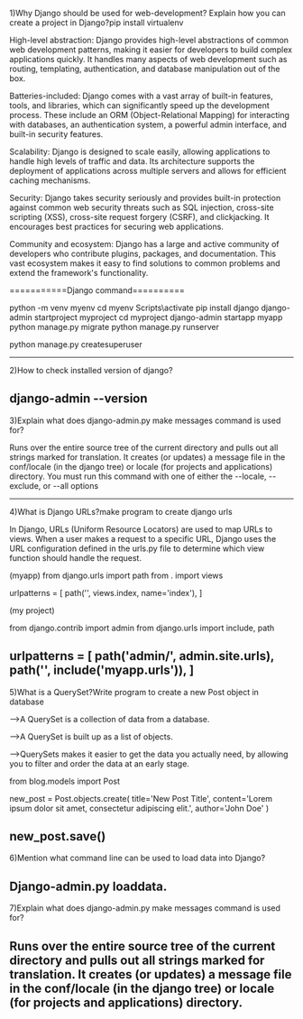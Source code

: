1)Why Django should be used for web-development? Explain how you
can create a project in Django?pip install virtualenv

High-level abstraction: Django provides high-level abstractions of common web development patterns, making it easier for
 developers to build complex applications quickly. It handles many aspects of web development such as routing, 
templating, authentication, and database manipulation out of the box.

Batteries-included: Django comes with a vast array of built-in features, tools, and libraries, which can significantly speed up 
the development process. These include an ORM (Object-Relational Mapping) for interacting with databases, an 
authentication system, a powerful admin interface, and built-in security features.

Scalability: Django is designed to scale easily, allowing applications to handle high levels of traffic and data. Its architecture 
supports the deployment of applications across multiple servers and allows for efficient caching mechanisms.

Security: Django takes security seriously and provides built-in protection against common web security threats such as SQL
 injection, cross-site scripting (XSS), cross-site request forgery (CSRF), and clickjacking. It encourages best practices for securing web applications.

Community and ecosystem: Django has a large and active community of developers who contribute plugins, packages, and documentation. This vast ecosystem makes it easy to find solutions to common problems and extend the framework's functionality.


===========Django command==========

python -m venv myenv
cd myenv
Scripts\activate
pip install django
django-admin startproject myproject
cd myproject
django-admin startapp myapp
python manage.py migrate
python manage.py runserver

python manage.py createsuperuser


---------------------------------------------------------------------------------------------
2)How to check installed version of django? 

django-admin --version
----------------------------------------------------------------------------
3)Explain what does django-admin.py make messages command is used
for? 

Runs over the entire source tree of the current directory and pulls out all strings marked for translation. It creates (or updates) 
a message file in the conf/locale (in the django tree) or locale (for projects and applications) directory. You must run this command with one of either the --locale, --exclude, or --all options

--------------------------------------------------------------------------
4)What is Django URLs?make program to create django urls

In Django, URLs (Uniform Resource Locators) are used to map URLs to views. When a user makes a request to a specific
 URL, Django uses the URL configuration defined in the urls.py file to determine which view function should handle the request.

(myapp)
from django.urls import path
from . import views

urlpatterns = [
    path('', views.index, name='index'),
]

(my project)

from django.contrib import admin
from django.urls import include, path

urlpatterns = [
    path('admin/', admin.site.urls),
    path('', include('myapp.urls')),
]
---------------------------------------------------------------------------------
5)What is a QuerySet?Write program to create a new Post object in
database

-->A QuerySet is a collection of data from a database.

-->A QuerySet is built up as a list of objects.

-->QuerySets makes it easier to get the data you actually need, by allowing you to filter and order the data at an early stage.


from blog.models import Post

new_post = Post.objects.create(
    title='New Post Title',
    content='Lorem ipsum dolor sit amet, consectetur adipiscing elit.',
    author='John Doe'
)

new_post.save()
---------------------------------------------------------------------------------
6)Mention what command line can be used to load data into Django?

Django-admin.py loaddata. 
----------------------------------------------------------------------------------
7)Explain what does django-admin.py make messages command is used
for? 

Runs over the entire source tree of the current directory and pulls out all strings marked for translation. It creates (or updates) 
a message file in the conf/locale (in the django tree) or locale (for projects and applications) directory. 
-----------------------------------------------------------------
